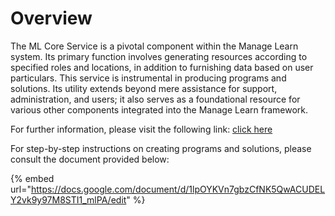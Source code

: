 # Overview

The ML Core Service is a pivotal component within the Manage Learn system. Its primary function involves generating resources according to specified roles and locations, in addition to furnishing data based on user particulars. This service is instrumental in producing programs and solutions. Its utility extends beyond mere assistance for support, administration, and users; it also serves as a foundational resource for various other components integrated into the Manage Learn framework.

For further information, please visit the following link: [click here](../../../../../learn/functional-capabilities/manage-learn/overview.md)

For step-by-step instructions on creating programs and solutions, please consult the document provided below:

{% embed url="https://docs.google.com/document/d/1lpOYKVn7gbzCfNK5QwACUDELY2vk9y97M8STI1_mlPA/edit" %}
